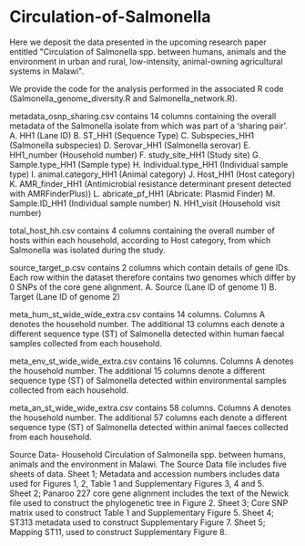 # Circulation-of-Salmonella
Here we deposit the data presented in the upcoming research paper entitled "Circulation of Salmonella spp. between humans, animals and the environment in urban and rural, low-intensity, animal-owning agricultural systems in Malawi".

We provide the code for the analysis performed in the associated R code (Salmonella_genome_diversity.R and Salmonella_network.R).

metadata_osnp_sharing.csv contains 14 columns containing the overall metadata of the Salmonella isolate from which was part of a ‘sharing pair’.
A.	HH1 (Lane ID)
B.	ST_HH1 (Sequence Type)
C.	Subspecies_HH1 (Salmonella subspecies)
D.	Serovar_HH1 (Salmonella serovar)
E.	HH1_number (Household number)
F.	study_site_HH1 (Study site)
G.	Sample.type_HH1 (Sample type)
H.	Individual.type_HH1 (Individual sample type)
I.	animal.category_HH1 (Animal category)
J.	Host_HH1 (Host category)
K.	AMR_finder_HH1 (Antimicrobial resistance determinant present detected with AMRFinderPlus))
L.	abricate_pf_HH1 (Abricate: Plasmid Finder)
M.	Sample.ID_HH1 (Individual sample number)
N.	HH1_visit (Household visit number)

total_host_hh.csv contains 4 columns containing the overall number of hosts within each household, according to Host category, from which Salmonella was isolated during the study. 

source_target_p.csv contains 2 columns which contain details of gene IDs. Each row within the dataset therefore contains two genomes which differ by 0 SNPs of the core gene alignment. 
A.	Source (Lane ID of genome 1)
B.	Target (Lane ID of genome 2)

meta_hum_st_wide_wide_extra.csv contains 14 columns. Columns A denotes the household number. The additional 13 columns each denote a different sequence type (ST) of Salmonella detected within human faecal samples collected from each household. 

meta_env_st_wide_wide_extra.csv contains 16 columns. Columns A denotes the household number. The additional 15 columns denote a different sequence type (ST) of Salmonella detected within environmental samples collected from each household. 

meta_an_st_wide_wide_extra.csv contains 58 columns. Columns A denotes the household number. The additional 57 columns each denote a different sequence type (ST) of Salmonella detected within animal faeces collected from each household. 

Source Data- Household Circulation of Salmonella spp. between humans, animals and the 
environment in Malawi. The Source Data file includes five sheets of data. 
Sheet 1; Metadata and accession numbers includes data used for Figures 1, 2, Table 1 and Supplementary Figures 3, 4 and 5.  
Sheet 2; Panaroo 227 core gene alignment includes the text of the Newick file used to construct the phylogenetic tree in Figure 2. 
Sheet 3; Core SNP matrix used to construct Table 1 and Supplementary Figure 5. 
Sheet 4; ST313 metadata used to construct Supplementary Figure 7. 
Sheet 5; Mapping ST11, used to construct Supplementary Figure 8.  
 
